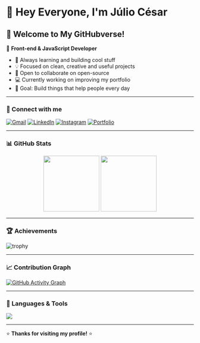 # 👋 Hey Everyone, I'm Júlio César

## 🌌 Welcome to My GitHubverse!

🚀 **Front-end & JavaScript Developer**

- 🌱 Always learning and building cool stuff  
- 💡 Focused on clean, creative and useful projects  
- 🤝 Open to collaborate on open-source  
- 💻 Currently working on improving my portfolio  
- 🎯 Goal: Build things that help people every day  

---

### 🔗 Connect with me
[![Gmail](https://img.shields.io/badge/Gmail-D14836?style=for-the-badge&logo=gmail&logoColor=white)](mailto:seuemail@gmail.com)
[![LinkedIn](https://img.shields.io/badge/LinkedIn-0077B5?style=for-the-badge&logo=linkedin&logoColor=white)](https://linkedin.com/in/seulink)
[![Instagram](https://img.shields.io/badge/Instagram-E4405F?style=for-the-badge&logo=instagram&logoColor=white)](https://instagram.com/seuuser)
[![Portfolio](https://img.shields.io/badge/Portfolio-000000?style=for-the-badge&logo=About.me&logoColor=white)](#)

---

### 📊 GitHub Stats
<p align="center">
  <img height="150em" src="https://github-readme-stats.vercel.app/api?username=SEU_USUARIO&show_icons=true&theme=radical" />
  <img height="150em" src="https://github-readme-stats.vercel.app/api/top-langs/?username=SEU_USUARIO&layout=compact&theme=radical" />
</p>

---

### 🏆 Achievements
![trophy](https://github-profile-trophy.vercel.app/?username=SEU_USUARIO&theme=onedark)

---

### 📈 Contribution Graph
[![GitHub Activity Graph](https://github-readme-activity-graph.vercel.app/graph?username=SEU_USUARIO&theme=github-compact)](https://github.com/ashutosh00710/github-readme-activity-graph)

---

### 🧠 Languages & Tools
<p>
  <img src="https://skillicons.dev/icons?i=html,css,js,react,git,github,vscode,nodejs" />
</p>

---

⭐ **Thanks for visiting my profile!** ⭐
